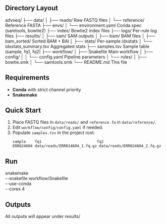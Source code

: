 ## Directory Layout

advseq/
├── data/
│ ├── reads/ Raw FASTQ files
│ └── reference/ Reference FASTA
├── envs/
│ └── environment.yaml Conda spec (samtools, bowtie2)
├── index/ Bowtie2 index files
├── logs/ Per-rule log files
├── results/
│ ├── sam/ SAM outputs
│ ├── bam/ BAM files
│ ├── bam_sorted/ Sorted BAM + BAI
│ ├── stats/ Per-sample idxstats
│ └── idxstats_summary.tsv Aggregated stats
├── samples.tsv Sample table (sample, fq1, fq2)
├── workflow/
│ ├── Snakefile Main workflow
│ ├── config/
│ │ └── config.yaml Pipeline parameters
│ └── rules/
│ ├── bowtie.smk
│ └── samtools.smk
└── README.md This file


## Requirements

- **Conda** with strict channel priority  
- **Snakemake**

## Quick Start

1. Place FASTQ files in `data/reads/` and `reference.fa` in `data/reference/`.  
2. Edit `workflow/config/config.yaml` if needed.  
3. Populate `samples.tsv` in the project root:
   ```tsv
   sample    fq1                         fq2
   ERR024604 data/reads/ERR024604_1.fq.gz data/reads/ERR024604_2.fq.gz

## Run

snakemake \
  --snakefile workflow/Snakefile \
  --use-conda \
  --cores 4

## Outputs

All outputs will appear under results/
